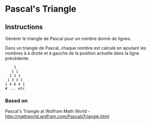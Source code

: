 # Pascal's Triangle


## Instructions

Générer le triangle de Pascal pour un nombre donné de lignes.

Dans un triangle de Pascal, chaque nombre est calculé en ajoutant les nombres à
à droite et à gauche de la position actuelle dans la ligne précédente.

```text
    1
   1 1
  1 2 1
 1 3 3 1
1 4 6 4 1
# ... etc
```

### Based on

Pascal's Triangle at Wolfram Math World - http://mathworld.wolfram.com/PascalsTriangle.html